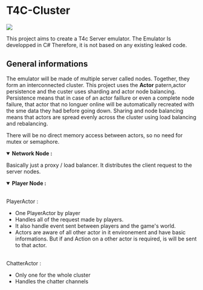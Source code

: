 # T4C-Cluster 
![](https://github.com/365devhub/T4C-Cluster/actions/workflows/BuildMaster.yml/badge.svg)

This project aims to create a T4c Server emulator.
The Emulator Is developped in C# Therefore, it is not based on any existing leaked code.


## General informations

The emulator will be made of multiple server called nodes. Together, they form an interconnected cluster.
This project uses the **Actor** patern,actor persistence and the custer uses sharding and actor node balancing.
Persistence means that in case of an actor faillure or even a complete node failure, that actor that no longuer online will be automatically recreated with the sme data they had before going down. Sharing and node balancing means that actors are spread evenly across the cluster using load balancing and rebalancing.

There will be no direct memory access between actors, so no need for mutex or semaphore.


<details open><summary><strong>Network Node :</strong></summary>
<p>
Basically just a proxy / load balancer. It distributes the client request to the server nodes.
</p>
</details>

<details open><summary><strong>Player Node :</strong></summary>
  <p>
    <br/>
    PlayerActor :
    <ul>
      <li>One PlayerActor by player</li>
      <li>Handles all of the request made by players.</li>
      <li>It also handle event sent between players and the game's world.</li>
      <li>Actors are aware of all other actor in it environement and have basic informations. But if and Action on a other actor is required, is will be sent to that actor.</li>
    </ul>
  </p>
  <p>
    <br/>
    ChatterActor :
    <ul>
      <li>Only one for the whole cluster</li>
      <li>Handles the chatter channels</li>
    </ul>
  </p>
</details>





